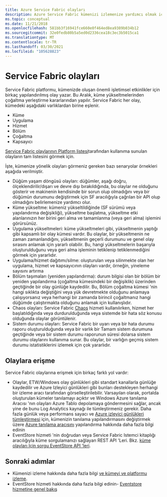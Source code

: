```yaml
---
title: Azure Service Fabric olayları
description: Azure Service Fabric kümenizi izlemenize yardımcı olmak için kutudan çıkan Service Fabric olayları hakkında bilgi edinin.
ms.topic: conceptual
ms.date: 11/21/2018
ms.openlocfilehash: 581bb3f16941fce660e0f464ed8ea9389b034b12
ms.sourcegitcommit: 32e0fedb80b5a5ed0d2336cea18c3ec3b5015ca1
ms.translationtype: MT
ms.contentlocale: tr-TR
ms.lasthandoff: 03/30/2021
ms.locfileid: "105628823"
---
```

# <a name="service-fabric-events"></a>Service Fabric olayları 

Service Fabric platformu, kümenizde oluşan önemli işletimsel etkinlikler için birkaç yapılandırılmış olay yazar. Bu Aralık, küme yükseltmelerinden çoğaltma yerleştirme kararlarından yapılır. Service Fabric her olay, kümedeki aşağıdaki varlıklardan birine eşlenir.
* Küme
* Uygulama
* Hizmet
* Bölüm
* Çoğaltma 
* Kapsayıcı

[Service Fabric olaylarının Platform listesi](service-fabric-diagnostics-event-generation-operational.md)tarafından kullanıma sunulan olayların tam listesini görmek için.

İşte, kümenize yönelik olayları görmeniz gereken bazı senaryolar örnekleri aşağıda verilmiştir. 
* Düğüm yaşam döngüsü olayları: düğümler, aşağı doğru, ölçeklendirilir/dışarı ve devre dışı bırakıldığında, bu olaylar ne olduğunu gösterir ve makinenin kendisinde bir sorun olup olmadığını veya bir düğümün durumunu değiştirmek için SF aracılığıyla çağrılan bir API olup olmadığını belirlemenize yardımcı olur.
* Küme yükseltme: kümeniz yükseltildiğinde (SF sürümü veya yapılandırma değişikliği), yükseltme başlatma, yükseltme etki alanlarınızın her birini geri alma ve tamamlanma (veya geri alma) işlemini görürsünüz. 
* Uygulama yükseltmeleri: küme yükseltmeleri gibi, yükseltmenin yaptığı gibi kapsamlı bir olay kümesi vardır. Bu olaylar, bir yükseltmenin ne zaman zamanlandığını, yükseltmenin geçerli durumunu ve genel olay sırasını anlamak için yararlı olabilir. Bu, hangi yükseltmelerin başarıyla oluşturulduğunu veya geri alma işleminin tetiklenip tetiklenmediğini görmek için yararlıdır.
* Uygulama/hizmet dağıtımı/silme: oluşturulan veya silinmekte olan her uygulama, hizmet ve kapsayıcının olayları vardır, örneğin, yineleme sayısını artırma
* Bölüm taşımaları (yeniden yapılandırma): durum bilgisi olan bir bölüm bir yeniden yapılandırma (çoğaltma kümesindeki bir değişiklik) üzerinden geçtiğinde bir olay günlüğe kaydedilir. Bu, Bölüm çoğaltma kümesi 'nin hangi sıklıkta değiştiğini veya yük devretmekte olduğunu anlamaya çalışıyorsanız veya herhangi bir zamanda birincil çoğaltmanız hangi düğümde çalıştırmakta olduğunu anlamak için kullanışlıdır.
* Chaos olayları: Service Fabric [Chaos](service-fabric-controlled-chaos.md) hizmeti kullanılırken, hizmet her başlatıldığında veya durdurulduğunda veya sistemde bir hata söz konusu olduğunda olaylar görüntülenir.
* Sistem durumu olayları: Service Fabric bir uyarı veya bir hata durumu raporu oluşturulduğunda veya bir varlık bir Tamam sistem durumuna geçtiğinde veya bir sistem durumu raporunun süresi dolarsa sistem durumu olaylarını kullanıma sunar. Bu olaylar, bir varlığın geçmiş sistem durumu istatistiklerini izlemek için çok yararlıdır. 

## <a name="how-to-access-events"></a>Olaylara erişme

Service Fabric olaylarına erişmek için birkaç farklı yol vardır:
* Olaylar, ETW/Windows olay günlükleri gibi standart kanallarla günlüğe kaydedilir ve Azure Izleyici günlükleri gibi bunları destekleyen herhangi bir izleme aracı tarafından görselleştirilebilir. Varsayılan olarak, portalda oluşturulan kümeler tanılamayı açıktır ve Windows Azure tanılama Aracısı 'nın olayları Azure Tablo depolamaya göndermesini sağlar, ancak yine de bunu Log Analytics kaynağı ile tümleştirmeniz gerekir. Daha fazla günlük veya performans sayacı ve [Azure izleyici günlükleri tümleştirmesi](service-fabric-diagnostics-event-analysis-oms.md) için, kümenizin tanılama yapılandırmasını değiştirmek üzere [Azure tanılama aracısını](service-fabric-diagnostics-event-aggregation-wad.md) yapılandırma hakkında daha fazla bilgi edinin
* EventStore hizmeti 'nin doğrudan veya Service Fabric Istemci kitaplığı aracılığıyla küme sorgulamanızı sağlayan REST API 'Leri. Bkz. [küme olayları Için sorgu EventStore API 'leri](service-fabric-diagnostics-eventstore-query.md).

## <a name="next-steps"></a>Sonraki adımlar
* Kümenizi izleme hakkında daha fazla bilgi [ve kümeyi ve platformu izleme](service-fabric-diagnostics-event-generation-infra.md).
* EventStore hizmeti hakkında daha fazla bilgi edinin- [Eventstore hizmetine genel bakış](service-fabric-diagnostics-eventstore.md)
